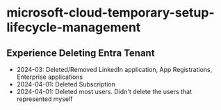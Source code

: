 # microsoft-cloud-temporary-setup-lifecycle-management
## Experience Deleting Entra Tenant
- 2024-03: Deleted/Removed LinkedIn application, App Registrations, Enterprise applications
- 2024-04-01: Deleted Subscription
- 2024-04-01: Deleted most users. Didn't delete the users that represented myself
